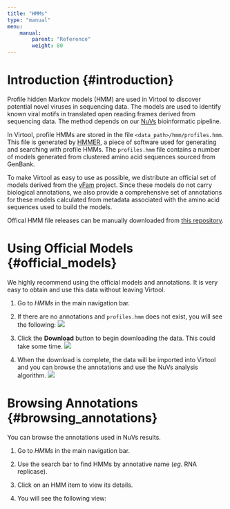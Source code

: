 ```yaml
---
title: "HMMs"
type: "manual"
menu:
    manual:
        parent: "Reference"
        weight: 80
---
```


# Introduction {#introduction}

Profile hidden Markov models (HMM) are used in Virtool to discover potential novel viruses in sequencing data. The models are used to identify known viral motifs in translated open reading frames derived from sequencing data. The method depends on our [NuVs](https://github.com/virtool/nuvs) bioinformatic pipeline.

In Virtool, profile HMMs are stored in the file ``<data_path>/hmm/profiles.hmm``. This file is generated by [HMMER](http://hmmer.org), a piece of software used for generating and searching with profile HMMs. The ``profiles.hmm`` file contains a number of models generated from clustered amino acid sequences sourced from GenBank.

To make Virtool as easy to use as possible, we distribute an official set of models derived from the [vFam](http://derisilab.ucsf.edu/software/vFam/) project. Since these models do not carry biological annotations, we also provide a comprehensive set of annotations for these models calculated from metadata associated with the amino acid sequences used to build the models.

Offical HMM file releases can be manually downloaded from [this repository](https://github.com/virtool/virtool-hmm).

# Using Official Models {#official_models}

We highly recommend using the official models and annotations. It is very easy to obtain and use this data without leaving Virtool.

1. Go to _HMMs_ in the main navigation bar.

2. If there are no annotations and ``profiles.hmm`` does not exist, you will see the following:
   ![](/docs_images/hmm_no_data_found.png)
   
3. Click the <i class="vtfont i-download"></i> **Download** button to begin downloading the data. This could take some time.
   ![](/docs_images/hmm_installing.png)
   
4. When the download is complete, the data will be imported into Virtool and you can browse the annotations and use the NuVs analysis algorithm.
   ![](/docs_images/hmm_top.png)

# Browsing Annotations {#browsing_annotations}

You can browse the annotations used in NuVs results.

1. Go to _HMMs_ in the main navigation bar.

2. Use the search bar to find HMMs by annotative name (_eg_. RNA replicase).

3. Click on an HMM item to view its details.

4. You will see the following view:









